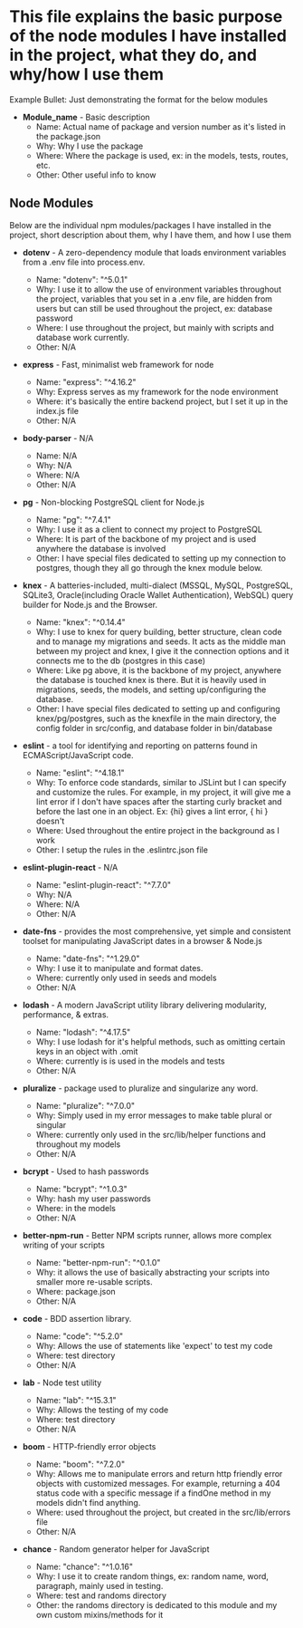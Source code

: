 # This file explains the basic purpose of the node modules I have installed in the project, what they do, and why/how I use them

Example Bullet: Just demonstrating the format for the below modules
* **Module_name** - Basic description
	* Name: Actual name of package and version number as it's listed in the package.json
	* Why: Why I use the package
	* Where: Where the package is used, ex: in the models, tests, routes, etc.
	* Other: Other useful info to know



## Node Modules
Below are the individual npm modules/packages I have installed in the project, short description about them, why I have them, and how I use them

* **dotenv** - A zero-dependency module that loads environment variables from a .env file into process.env.
	* Name: "dotenv": "^5.0.1"
	* Why: I use it to allow the use of environment variables throughout the project, variables that you set in a .env file, are hidden from users but can still be used throughout the project, ex: database password
	* Where: I use throughout the project, but mainly with scripts and database work currently.
	* Other: N/A

* **express** - Fast, minimalist web framework for node
	* Name: "express": "^4.16.2"
	* Why: Express serves as my framework for the node environment
	* Where: it's basically the entire backend project, but I set it up in the index.js file
	* Other: N/A

* **body-parser** - N/A
	* Name: N/A
	* Why: N/A
	* Where: N/A
	* Other: N/A

* **pg** - Non-blocking PostgreSQL client for Node.js
	* Name: "pg": "^7.4.1"
	* Why: I use it as a client to connect my project to PostgreSQL
	* Where: It is part of the backbone of my project and is used anywhere the database is involved
	* Other: I have special files dedicated to setting up my connection to postgres, though they all go through the knex module below.

* **knex** - A batteries-included, multi-dialect (MSSQL, MySQL, PostgreSQL, SQLite3, Oracle(including Oracle Wallet Authentication), WebSQL) query builder for Node.js and the Browser.
	* Name: "knex": "^0.14.4"
	* Why: I use to knex for query building, better structure, clean code and to manage my migrations and seeds. It acts as the middle man between my project and knex, I give it the connection options and it connects me to the db (postgres in this case)
	* Where: Like pg above, it is the backbone of my project, anywhere the database is touched knex is there. But it is heavily used in migrations, seeds, the models, and setting up/configuring the database.
	* Other: I have special files dedicated to setting up and configuring knex/pg/postgres, such as the knexfile in the main directory, the config folder in src/config, and database folder in bin/database

* **eslint** - a tool for identifying and reporting on patterns found in ECMAScript/JavaScript code.
	* Name: "eslint": "^4.18.1"
	* Why: To enforce code standards, similar to JSLint but I can specify and customize the rules. For example, in my project, it will give me a lint error if I don't have spaces after the starting curly bracket and before the last one in an object. Ex: {hi} gives a lint error, { hi } doesn't
	* Where: Used throughout the entire project in the background as I work
	* Other: I setup the rules in the .eslintrc.json file

* **eslint-plugin-react** - N/A
	* Name: "eslint-plugin-react": "^7.7.0"
	* Why: N/A
	* Where: N/A
	* Other: N/A

* **date-fns** - provides the most comprehensive, yet simple and consistent toolset for manipulating JavaScript dates in a browser & Node.js
	* Name: "date-fns": "^1.29.0"
	* Why: I use it to manipulate and format dates.
	* Where: currently only used in seeds and models
	* Other: N/A

* **lodash** - A modern JavaScript utility library delivering modularity, performance, & extras.
	* Name: "lodash": "^4.17.5"
	* Why: I use lodash for it's helpful methods, such as omitting certain keys in an object with .omit
	* Where: currently is is used in the models and tests
	* Other: N/A

* **pluralize** - package used to pluralize and singularize any word.
	* Name: "pluralize": "^7.0.0"
	* Why: Simply used in my error messages to make table plural or singular
	* Where: currently only used in the src/lib/helper functions and throughout my models
	* Other: N/A

* **bcrypt** - Used to hash passwords
	* Name: "bcrypt": "^1.0.3"
	* Why: hash my user passwords
	* Where: in the models
	* Other: N/A

* **better-npm-run** - Better NPM scripts runner, allows more complex writing of your scripts
	* Name: "better-npm-run": "^0.1.0"
	* Why: it allows the use of basically abstracting your scripts into smaller more re-usable scripts.
	* Where: package.json
	* Other: N/A

* **code** - BDD assertion library.
	* Name: "code": "^5.2.0"
	* Why: Allows the use of statements like 'expect' to test my code
	* Where: test directory
	* Other: N/A

* **lab** - Node test utility
	* Name: "lab": "^15.3.1"
	* Why: Allows the testing of my code
	* Where: test directory
	* Other: N/A

* **boom** - HTTP-friendly error objects
	* Name: "boom": "^7.2.0"
	* Why: Allows me to manipulate errors and return http friendly error objects with customized messages. For example, returning a 404 status code with a specific message if a findOne method in my models didn't find anything.
	* Where: used throughout the project, but created in the src/lib/errors file
	* Other: N/A

* **chance** - Random generator helper for JavaScript
	* Name: "chance": "^1.0.16"
	* Why: I use it to create random things, ex: random name, word, paragraph, mainly used in testing.
	* Where: test and randoms directory
	* Other: the randoms directory is dedicated to this module and my own custom mixins/methods for it
